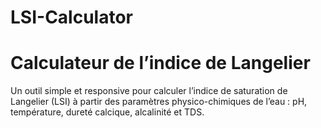 # LSI-Calculator
# Calculateur de l’indice de Langelier

Un outil simple et responsive pour calculer l’indice de saturation de Langelier (LSI) à partir des paramètres physico-chimiques de l’eau : pH, température, dureté calcique, alcalinité et TDS.
